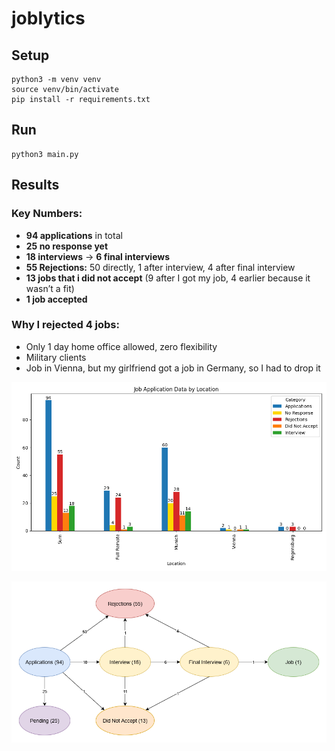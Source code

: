 # joblytics

## Setup
```
python3 -m venv venv
source venv/bin/activate
pip install -r requirements.txt
```

## Run
```
python3 main.py
```

## Results

### Key Numbers:

* **94 applications** in total
* **25 no response yet**
* **18 interviews** → **6 final interviews**
* **55 Rejections:** 50 directly, 1 after interview, 4 after final interview
* **13 jobs that i did not accept** (9 after I got my job, 4 earlier because it wasn’t a fit)
* **1 job accepted**

### Why I rejected 4 jobs:

* Only 1 day home office allowed, zero flexibility
* Military clients
* Job in Vienna, but my girlfriend got a job in Germany, so I had to drop it

![Plot](plot.png)

![Process](process.png)

